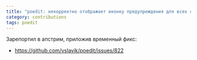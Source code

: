 ```yaml
---
title: "poedit: некорректно отображает иконку предупреждения для всех строк"
category: contributions
tags: poedit
---
```


Зарепортил в апстрим, приложив временный фикс:

* <https://github.com/vslavik/poedit/issues/822>
